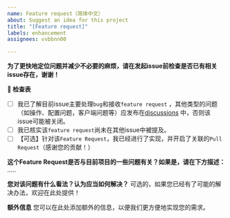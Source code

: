 ```yaml
---
name: Feature request（简体中文）
about: Suggest an idea for this project
title: "[Feature request]"
labels: enhancement
assignees: vvbbnn00

---
```


**为了更快地定位问题并减少不必要的麻烦，请在发起issue前检查是否已有相关issue存在，谢谢！**

**📜 检查表**

- [ ] 我已了解目前issue主要处理`bug`和接收`feature request`
  ，其他类型的问题（如操作、配置问题，客户端问题等）应发布在[discussions](https://github.com/vvbbnn00/WARP-Clash-API/discussions)
  中，否则该issue可能被关闭。
- [ ] 我已核实该`feature request`尚未在其他issue中被提及。
- [ ] 【可选】针对该`Feature Request`，我已经进行了实现，并开启了关联的`Pull Request`（感谢您的贡献！）

**这个Feature Request是否与目前项目的一些问题有关？如果是，请在下方描述：**
.....

**您对该问题有什么看法？认为应当如何解决？**
可选的，如果您已经有了可能的解决办法，欢迎在此处提供！

**额外信息**
您可以在此处添加额外的信息，以便我们更方便地实现您的需求。
